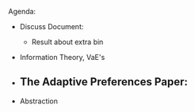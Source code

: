 Agenda:
 - Discuss Document:
	 - Result about extra bin
 
 - Information Theory, VaE's 
 - The Adaptive Preferences Paper:
	 - 
 - Abstraction
